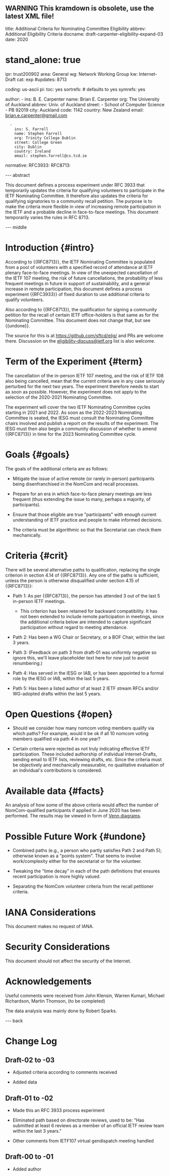 WARNING This kramdown is obsolete, use the latest XML file!
---
title: Additional Criteria for Nominating Committee Eligibility
abbrev: Additional Eligibility Criteria
docname: draft-carpenter-eligibility-expand-03
date: 2020

# stand_alone: true

ipr: trust200902
area: General
wg: Network Working Group
kw: Internet-Draft
cat: exp
#updates: 8713

coding: us-ascii
pi:
  toc: yes
  sortrefs:   # defaults to yes
  symrefs: yes

author:
      -
        ins: B. E. Carpenter
        name: Brian E. Carpenter
        org: The University of Auckland
        abbrev: Univ. of Auckland
        street:
        - School of Computer Science
        - PB 92019
        city: Auckland
        code: 1142
        country: New Zealand
        email: brian.e.carpenter@gmail.com

      -
        ins: S. Farrell
        name: Stephen Farrell
        org: Trinity College Dublin
        street: College Green
        city: Dublin
        country: Ireland
        email: stephen.farrell@cs.tcd.ie

normative:
  RFC3933:
  RFC8713:

--- abstract

This document defines a process experiment under RFC 3933 that
temporarily updates the criteria for qualifying volunteers
to participate in the IETF Nominating Committee. It therefore
also updates the criteria for qualifying signatories to a
community recall petition. The purpose is to make the criteria
more flexible in view of increasing remote participation in the
IETF and a probable decline in face-to-face meetings. This
document temporarily varies the rules in RFC 8713.

--- middle

# Introduction        {#intro}

According to {{RFC8713}}, the IETF Nominating Committee is populated
from a pool of volunteers with a specified record of attendance at
IETF plenary face-to-face meetings. In view of the unexpected cancellation
of the IETF 107 meeting, the risk of future cancellations, the probability
of less frequent meetings in future in support of sustainability, and
a general increase in remote participation, this document defines a
process experiment {{RFC3933}} of fixed duration to use additional criteria to qualify
volunteers.

Also according to {{RFC8713}}, the qualification for signing a community
petition for the recall of certain IETF office-holders is that same as
for the Nominating Committee. This document does not change that, but
see {{undone}}.

The source for this is at https://github.com/sftcd/elig/ and PRs are welcome
there. Discussion on the eligibility-discuss@ietf.org list
is also welcome.

# Term of the Experiment {#term}

The cancellation of the in-person IETF 107 meeting, and the risk of IETF 108
also being cancelled, mean that the current criteria are in any case
seriously perturbed for the next two years. The experiment therefore
needs to start as soon as possible. However, the experiment does not apply
to the selection of the 2020-2021 Nominating Committee.

The experiment will cover the two IETF Nominating Committee cycles starting
in 2021 and 2022. As soon as the 2022-2023 Nominating Committee is seated,
the IESG must consult the Nominating Committee chairs involved and publish a
report on the results of the experiment. The IESG must then also begin a community
discussion of whether to amend {{RFC8713}} in time for the 2023 Nominating
Committee cycle.

# Goals        {#goals}

The goals of the additional criteria are as follows:

- Mitigate the issue of active remote (or rarely in-person) participants being disenfranchised in the NomCom and recall processes.

- Prepare for an era in which face-to-face plenary meetings are less frequent (thus extending the issue to many, perhaps a majority, of participants).

- Ensure that those eligible are true "participants" with enough current understanding of IETF practice and people to make informed decisions.

- The criteria must be algorithmic so that the Secretariat can check them mechanically.


# Criteria     {#crit}

There will be several alternative paths to qualification, replacing the single criterion in section 4.14 of {{RFC8713}}. Any one of the paths is sufficient, unless the person is otherwise disqualified under section 4.15 of {{RFC8713}}:

- Path 1: As per {{RFC8713}}, the person has attended 3 out of the last 5 in-person IETF meetings.
  - This criterion has been retained for backward compatibility. It has not been extended to include remote participation in meetings, since the additional criteria below are intended to capture significant participation without regard to meeting attendance.

- Path 2: Has been a WG Chair or Secretary, or a BOF Chair, within the last 3 years.

- Path 3: (Feedback on path 3 from draft-01 was uniformly negative so ignore this, we'll leave placeholder text here for now just to avoid renumbering.)

- Path 4: Has served in the IESG or IAB, or has been appointed to a formal role by the IESG or IAB, within the last 5 years.

- Path 5: Has been a listed author of at least 2 IETF stream RFCs and/or WG-adopted drafts within the last 5 years.

# Open Questions {#open}


- Should we consider how many nomcom voting members qualify via which paths? 
For example, would it be ok if all 10 nomcom voting members qualified via
path 4 in one year?

- Certain criteria were rejected as not truly indicating effective IETF participation.
These included authorship of individual Internet-Drafts, sending email to IETF lists,
reviewing drafts,
etc. Since the criteria must be objectively and mechanically measurable, no 
qualitative evaluation of an individual's contributions is considered.

# Available data {#facts}

An analysis of how some of the above criteria would affect the number of NomCom-qualified participants if applied in June 2020 has been performed. The results may be viewed in form of [Venn diagrams](https://github.com/sftcd/elig/blob/master/venn-2018-2019.pdf).

# Possible Future Work {#undone}

- Combined paths (e.g., a person who partly satisfies Path 2 and Path 5);
otherwise known as a "points system". That seems to involve work/complexity either
for the secretariat or for the volunteer.

- Tweaking the "time decay" in each of the path definitions that ensures
recent participation is more highly valued.

- Separating the NomCom volunteer criteria from the recall petitioner criteria.

# IANA Considerations

This document makes no request of IANA.

# Security Considerations

This document should not affect the security of the Internet.

# Acknowledgements

Useful comments were received from John Klensin, Warren Kumari, Michael Richardson, Martin Thomson, (to be completed)

The data analysis was mainly done by Robert Sparks.

--- back

# Change Log

## Draft-02 to -03

- Adjusted criteria according to comments received

- Added data

## Draft-01 to -02

- Made this an RFC 3933 process experiment

- Eliminated path based on directorate reviews, used to be: "Has submitted at
  least 6 reviews as a member of an official IETF review team within the last 3
  years."

- Other comments from IETF107 virtual gendispatch meeting handled

## Draft-00 to -01

- Added author


